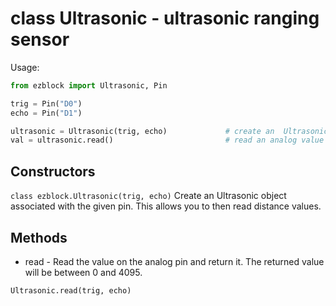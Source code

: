 # class Ultrasonic - ultrasonic ranging sensor

Usage:
```python
from ezblock import Ultrasonic, Pin

trig = Pin("D0")
echo = Pin("D1")

ultrasonic = Ultrasonic(trig, echo)             # create an  Ultrasonic object from  pin
val = ultrasonic.read()                         # read an analog value
```
## Constructors
```class ezblock.Ultrasonic(trig, echo)```
Create an Ultrasonic object associated with the given pin. This allows you to then read distance values.

## Methods
- read - Read the value on the analog pin and return it. The returned value will be between 0 and 4095.
```python
Ultrasonic.read(trig, echo)
```
